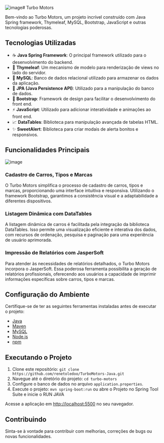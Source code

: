 ![image](https://github.com/renetoledoo/TurboMotors-Java/assets/101533439/f270f720-c46c-4f10-88c8-80ac61768115)# Turbo Motors

Bem-vindo ao Turbo Motors, um projeto incrível construído com Java Spring framework, Thymeleaf, MySQL, Bootstrap, JavaScript e outras tecnologias poderosas.

## Tecnologias Utilizadas

- :coffee: **Java Spring Framework**: O principal framework utilizado para o desenvolvimento do backend.
- :leaves: **Thymeleaf**: Um mecanismo de modelo para renderização de views no lado do servidor.
- :floppy_disk: **MySQL**: Banco de dados relacional utilizado para armazenar os dados da aplicação.
- :open_book: **JPA (Java Persistence API)**: Utilizado para a manipulação do banco de dados.
- :art: **Bootstrap**: Framework de design para facilitar o desenvolvimento do front end.
- :zap: **JavaScript**: Utilizado para adicionar interatividade e animações ao front end.
- :chart_with_upwards_trend: **DataTables**: Biblioteca para manipulação avançada de tabelas HTML.
- :sparkles: **SweetAlert**: Biblioteca para criar modais de alerta bonitos e responsivos.



## Funcionalidades Principais

![image](https://github.com/renetoledoo/TurboMotors-Java/assets/101533439/95ad85ea-dd52-4280-b2b5-e3b19bf8ab41)


### Cadastro de Carros, Tipos e Marcas

O Turbo Motors simplifica o processo de cadastro de carros, tipos e marcas, proporcionando uma interface intuitiva e responsiva. Utilizando o framework Bootstrap, garantimos a consistência visual e a adaptabilidade a diferentes dispositivos.

### Listagem Dinâmica com DataTables

A listagem dinâmica de carros é facilitada pela integração da biblioteca DataTables. Isso permite uma visualização eficiente e interativa dos dados, com recursos de ordenação, pesquisa e paginação para uma experiência de usuário aprimorada.

### Impressão de Relatórios com JasperSoft

Para atender às necessidades de relatórios detalhados, o Turbo Motors incorpora o JasperSoft. Essa poderosa ferramenta possibilita a geração de relatórios profissionais, oferecendo aos usuários a capacidade de imprimir informações específicas sobre carros, tipos e marcas.


## Configuração do Ambiente

Certifique-se de ter as seguintes ferramentas instaladas antes de executar o projeto:

- [Java](https://www.oracle.com/java/technologies/javase-downloads.html)
- [Maven](https://maven.apache.org/download.cgi)
- [MySQL](https://www.mysql.com/downloads/)
- [Node.js](https://nodejs.org/)
- [npm](https://www.npmjs.com/)

## Executando o Projeto

1. Clone este repositório: `git clone https://github.com/renetoledoo/TurboMotors-Java.git`
2. Navegue até o diretório do projeto: `cd turbo-motors`
3. Configure o banco de dados no arquivo `application.properties`.
4. Execute o projeto: `mvn spring-boot:run` ou abre o Projeto no Spring Tool Suite e inicie o RUN JAVA

Acesse a aplicação em [http://localhost:5500](http://localhost:5500) no seu navegador.

## Contribuindo

Sinta-se à vontade para contribuir com melhorias, correções de bugs ou novas funcionalidades.
